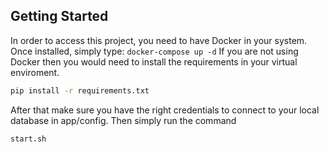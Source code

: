 ## Getting Started
In order to access this project, you need to have Docker in your system. Once installed, simply type: `docker-compose up -d`
If you are not using Docker then you would need to install the requirements in your virtual enviroment. 
```bash
pip install -r requirements.txt
```
After that make sure you have the right credentials to connect to your local database in app/config. Then simply run the command
```bash
start.sh
```
